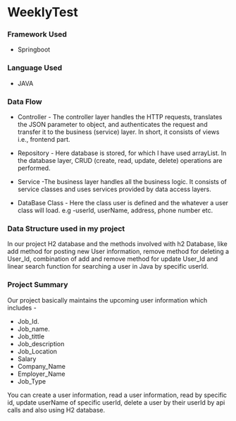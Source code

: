 # WeeklyTest

### Framework Used
+ Springboot

### Language Used
+  JAVA

### Data Flow

+ Controller - The controller layer handles the HTTP requests, translates the JSON parameter to object, and authenticates the request and transfer it to the business (service) layer. In short, it consists of views i.e., frontend part.

+ Repository - Here database is stored, for which I have used arrayList. In the database layer, CRUD (create, read, update, delete) operations are performed.

+ Service -The business layer handles all the business logic. It consists of service classes and uses services provided by data access layers.

+ DataBase Class - Here the class user is defined and the whatever a user class will load. e.g -userId, userName, address, phone number etc.

### Data Structure used in my project

In our project H2 database and the methods involved with h2 Database, like add method for posting new User information, remove method for deleting a User_Id, combination of add and remove method for update User_Id and linear search function for searching a user in Java by specific userId.
### Project Summary

Our project basically maintains the upcoming user information which includes -

+ Job_Id.
+ Job_name.
+ Job_tittle
+ Job_description
+ Job_Location
+ Salary
+ Company_Name
+ Employer_Name
+ Job_Type

You can create a user information, read a user information, read by specific id, update userName of specific userId, delete a user by their userId by api calls
and also using H2 database.
 
